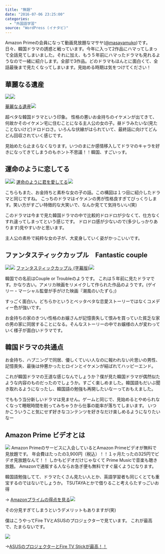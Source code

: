 ```yaml
---
title: "無題"
date: "2016-07-06 23:25:00"
categories:
  - "外国語学習"
source: "WordPress (イナタビ)"
---
```


Amazon Primeの会員になって動画見放題なマサヤ([@masayamuko](https://twitter.com/MasayaMuko))です。日々、韓国ドラマの誘惑と戦っています。今年に入って2作品にハマってしまって全話見てしまいました。それに加え、もう５年前にハマったドラマも見れるようなので一緒に紹介します。全部で3作品。どのドラマもほんとに面白くて、全話最後まで見たくなってしまいます。見始める時期は気をつけてください！

## 華麗なる遺産
[![](http://ws-fe.amazon-adsystem.com/widgets/q?_encoding=UTF8&ASIN=B01G48G37A&Format=_SL250_&ID=AsinImage&MarketPlace=JP&ServiceVersion=20070822&WS=1&tag=msymk-22)](http://www.amazon.co.jp/gp/product/B01G48G37A/ref=as_li_ss_il?ie=UTF8&camp=247&creative=7399&creativeASIN=B01G48G37A&linkCode=as2&tag=msymk-22)![](http://ir-jp.amazon-adsystem.com/e/ir?t=msymk-22&l=as2&o=9&a=B01G48G37A)

[華麗なる遺産](http://www.amazon.co.jp/gp/product/B01G48G37A/ref=as_li_ss_tl?ie=UTF8&camp=247&creative=7399&creativeASIN=B01G48G37A&linkCode=as2&tag=msymk-22)![](http://ir-jp.amazon-adsystem.com/e/ir?t=msymk-22&l=as2&o=9&a=B01G48G37A)

超ベタな韓国ドラマという印象。
性格の悪いお金持ちのイケメンが出てきて、何故かそのイケメン宅に住むことになる主人公の女の子。昼ドラみたいな(見たことないけど)ドロドロさ。いろんな伏線がはられていて、最終話に向けてどんどん回収されていく感じです。

見始めたら止まらなくなります。いつのまにか感情移入してドラマのキャラを好きになってきてしまうのもホント不思議！！韓国、すごいっす。

## 運命のように恋してる
[![](http://ws-fe.amazon-adsystem.com/widgets/q?_encoding=UTF8&ASIN=B01ESBETN0&Format=_SL250_&ID=AsinImage&MarketPlace=JP&ServiceVersion=20070822&WS=1&tag=msymk-22)](http://www.amazon.co.jp/gp/product/B01ESBETN0/ref=as_li_ss_il?ie=UTF8&camp=247&creative=7399&creativeASIN=B01ESBETN0&linkCode=as2&tag=msymk-22)![](http://ir-jp.amazon-adsystem.com/e/ir?t=msymk-22&l=as2&o=9&a=B01ESBETN0)
[運命のように君を愛してる](http://www.amazon.co.jp/gp/product/B01ESBETN0/ref=as_li_ss_tl?ie=UTF8&camp=247&creative=7399&creativeASIN=B01ESBETN0&linkCode=as2&tag=msymk-22)![](http://ir-jp.amazon-adsystem.com/e/ir?t=msymk-22&l=as2&o=9&a=B01ESBETN0)

こちらもまた、お金持ちと素朴な女の子の話。この構図は１つ目に紹介したドラマと同じですね。
こっちのドラマはイケメンの男が性格良すぎてびっくりします。笑い方がすごい特徴的な大笑いで、なんか見てて気持ちいい(笑)

このドラマは今まで見た韓国ドラマの中で比較的ドロドロが少なくて、仕方なくすれ違ってしまってという感じです。
ドロドロ感が少ないので(多少しっかりあります)見やすいかと思います。

主人公の素朴で純粋な女の子が、大変身していく姿がかっこいいです。

## ファンタスティックカップル　Fantastic couple

[![](http://ws-fe.amazon-adsystem.com/widgets/q?_encoding=UTF8&ASIN=B00FIZNHY8&Format=_SL250_&ID=AsinImage&MarketPlace=JP&ServiceVersion=20070822&WS=1&tag=msymk-22)](http://www.amazon.co.jp/gp/product/B00FIZNHY8/ref=as_li_ss_il?ie=UTF8&camp=247&creative=7399&creativeASIN=B00FIZNHY8&linkCode=as2&tag=msymk-22)![](http://ir-jp.amazon-adsystem.com/e/ir?t=msymk-22&l=as2&o=9&a=B00FIZNHY8)
[ファンタスティックカップル (字幕版)](http://www.amazon.co.jp/gp/product/B00FIZNHY8/ref=as_li_ss_tl?ie=UTF8&camp=247&creative=7399&creativeASIN=B00FIZNHY8&linkCode=as2&tag=msymk-22)![](http://ir-jp.amazon-adsystem.com/e/ir?t=msymk-22&l=as2&o=9&a=B00FIZNHY8)

韓国での名前はCouple or Troubleのようです。
これは５年前に見たドラマです。かなり古い。アメリカ映画をリメイクして作られた作品のようです。(ゲイリー・マーシャル監督が手がけた映画『潮風のいたずら』)

すっごく面白い。どちらかというとベッタベタな恋愛ストーリーではなくコメディー色が強いです。

お金持ちの家のきつい性格のお嬢さんが記憶喪失して恨みを買っていた貧乏な家の男の家に同居することになる。そんなストーリーの中でお嬢様の人が変わっていく様子が面白いドラマです。

## 韓国ドラマの共通点

お金持ち、ハプニングで同居、優しくていい人なのに報われない片思いの男性、記憶喪失、最後は仲悪かったヒロインとイケメンが結ばれてハッピーエンド。

これが韓国ドラマの王道な感じなんでしょうか？僕が見た韓国ドラマが偶然似たような内容のものだったのでしょうか。すごく楽しめました。韓国語もだいぶ聞き取れるようになったし、韓国語の勉強も再開したいなーっておもえました。

でももう当分新しいドラマは見ません。ゲームと同じで、見始めるとやめられなくなって睡眠時間を削ってみちゃうから仕事の能率が落ちてしまいます。
いつかこういうこと気にせず好きなコンテンツを好きなだけ楽しめるようになりたいなー

## Amazon Prime ビデオとは
![](https://masayamuko.com/wp/wp-content/uploads/2016/01/amazon-prime-video.jpg)
Amazon Primeのサービスに入会しているとAmazon Primeビデオが無料で見放題です。
年会費はたったの3,900円（税込）！！１ヶ月たったの325円でビデオ見放題なんて！！
しかもビデオだけじゃなくて Prime Musicで音楽も聴き放題。
Amazonで通販する人ならお急ぎ便も無料ですぐ届くようになります。

韓国語勉強してて、ドラマたくさん見たい人とか、英語学習者も同じくとても重宝するのではないでしょうか。
TSUTAYAとかで借りること考えらたすっごいお得

→ [Amazonプライムの得点を見る](https://www.amazon.co.jp/gp/prime/pipeline/landing/ref=as_li_ss_tl?ie=UTF8&camp=247&creative=7399&linkCode=ur2&tag=msymk-22)![](https://ir-jp.amazon-adsystem.com/e/ir?t=msymk-22&l=ur2&o=9)

その分見すぎてしまうというデメリットもありますが(笑)

僕はこうやってFire TVとASUSのプロジェクターで見ています。
これが最高で、たまらないです。

![](https://masayamuko.com/wp/wp-content/uploads/2016/03/写真-2016-03-20-14-35-52.jpg)

→[ASUSのプロジェクターとFire TV Stickが最高！！](https://masayamuko.com/asus-projecter/)
